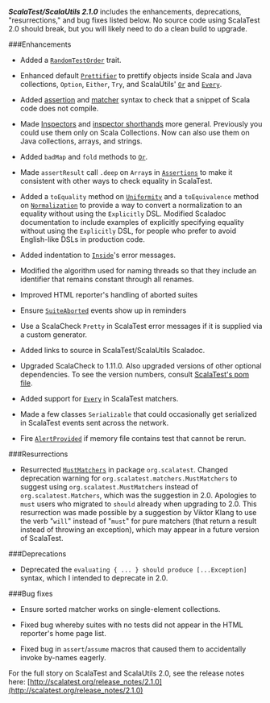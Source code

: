 ***ScalaTest/ScalaUtils 2.1.0*** includes the enhancements, deprecations, "resurrections," and bug fixes listed below. No source code using
ScalaTest 2.0 should break, but you will likely need to do a clean build to upgrade.

###Enhancements

* Added a [`RandomTestOrder`](http://doc.scalatest.org/2.1.0/index.html#org.scalatest.RandomTestOrder) trait.

* Enhanced default [`Prettifier`](http://doc.scalatest.org/2.1.0/index.html#org.scalautils.Prettifier) to prettify objects inside Scala and Java collections, `Option`, `Either`, `Try`, and ScalaUtils' [`Or`](http://doc.scalatest.org/2.1.0/index.html#org.scalautils.Or) and [`Every`](http://doc.scalatest.org/2.1.0/index.html#org.scalautils.Every).

* Added [assertion](http://doc.scalatest.org/2.1.0/index.html#org.scalatest.Assertions@@checkingThatCodeDoesNotCompile) and [matcher](http://doc.scalatest.org/2.1.0/index.html#org.scalatest.Matchers@@checkingThatCodeDoesNotCompile) syntax to check that a snippet of Scala code does not compile.

* Made [Inspectors](http://doc.scalatest.org/2.1.0/index.html#org.scalatest.Inspectors) and [inspector shorthands](http://doc.scalatest.org/2.1.0/index.html#org.scalatest.Matchers@@inspectorShorthands) more general. Previously you could use them only on Scala Collections. Now can also use them on Java collections, arrays, and strings.

* Added `badMap` and `fold` methods to [`Or`](http://doc.scalatest.org/2.1.0/index.html#org.scalautils.Or).

* Made `assertResult` call `.deep` on `Array`s in [`Assertions`](http://doc.scalatest.org/2.1.0/index.html#org.scalatest.Assertions)
to make it consistent with other ways to check equality in ScalaTest.

* Added a `toEquality` method on [`Uniformity`](http://doc.scalatest.org/2.1.0/index.html#org.scalautils.Uniformity)
and a `toEquivalence` method on [`Normalization`](http://doc.scalatest.org/2.1.0/index.html#org.scalautils.Normalization) to provide a way
to convert a normalization to an equality without using the `Explicitly` DSL. Modified Scaladoc documentation to include
examples of explicitly specifying equality without using the `Explicitly` DSL, for people who prefer to avoid English-like DSLs in production code.

* Added indentation to [`Inside`](http://doc.scalatest.org/2.1.0/index.html#org.scalatest.Inside)'s error messages.

* Modified the algorithm used for naming threads so that they include an identifier that remains constant through all renames.

* Improved HTML reporter's handling of aborted suites

* Ensure [`SuiteAborted`](http://doc.scalatest.org/2.1.0/index.html#org.scalatest.events.SuiteAborted) events show up in reminders

* Use a ScalaCheck `Pretty` in ScalaTest error messages if it is supplied via a custom generator.

* Added links to source in ScalaTest/ScalaUtils Scaladoc.

* Upgraded ScalaCheck to 1.11.0. Also upgraded versions of other optional dependencies. To see the version numbers, consult [ScalaTest's pom file](https://oss.sonatype.org/content/groups/public/org/scalatest/scalatest_2.10/2.1.0/scalatest_2.10-2.1.0.pom).

* Added support for [`Every`](http://doc.scalatest.org/2.1.0/index.html#org.scalautils.Every) in ScalaTest matchers.

* Made a few classes `Serializable` that could occasionally get serialized in ScalaTest events sent across the network.

* Fire [`AlertProvided`](http://doc.scalatest.org/2.1.0/index.html#org.scalatest.events.AlertProvided) if memory file contains test that cannot be rerun.

###Resurrections

* Resurrected [`MustMatchers`](http://doc.scalatest.org/2.1.0/index.html#org.scalatest.MustMatchers) in package `org.scalatest`.
Changed deprecation warning for `org.scalatest.matchers.MustMatchers` to suggest using `org.scalatest.MustMatchers`
instead of `org.scalatest.Matchers`, which was the suggestion in 2.0. Apologies to `must` users who migrated to `should` already when upgrading to 2.0. This resurrection was made possible by a suggestion by Viktor Klang to use the verb "`will`" instead of "`must`" for pure matchers (that return a result instead of throwing an exception), which may appear in a future version of ScalaTest.

###Deprecations

* Deprecated the `evaluating { ... } should produce [...Exception]` syntax, which I intended to deprecate in 2.0.

###Bug fixes

* Ensure sorted matcher works on single-element collections.

* Fixed bug whereby suites with no tests did not appear in the HTML reporter's home page list.

* Fixed bug in `assert`/`assume` macros that caused them to accidentally invoke by-names eagerly.

For the full story on ScalaTest and ScalaUtils 2.0, see the release notes here: [http://scalatest.org/release_notes/2.1.0](http://scalatest.org/release_notes/2.1.0)

